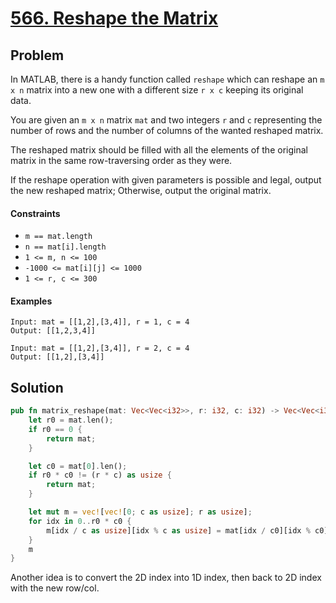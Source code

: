 # [566. Reshape the Matrix](https://leetcode.com/problems/reshape-the-matrix/)

## Problem

In MATLAB, there is a handy function called `reshape` which can reshape
an `m x n`
matrix into a new one with a different size `r x c` keeping its original data.

You are given an `m x n` matrix `mat` and two integers `r` and `c` representing
the number of rows and the number of columns of the wanted reshaped matrix.

The reshaped matrix should be filled with all the elements of the original
matrix in the same row-traversing order as they were.

If the reshape operation with given parameters is possible and legal, output the
new reshaped matrix; Otherwise, output the original matrix.

#### Constraints

* `m == mat.length`
* `n == mat[i].length`
* `1 <= m, n <= 100`
* `-1000 <= mat[i][j] <= 1000`
* `1 <= r, c <= 300`

#### Examples

```text
Input: mat = [[1,2],[3,4]], r = 1, c = 4
Output: [[1,2,3,4]]
```

```text
Input: mat = [[1,2],[3,4]], r = 2, c = 4
Output: [[1,2],[3,4]]
```

## Solution

```rust
pub fn matrix_reshape(mat: Vec<Vec<i32>>, r: i32, c: i32) -> Vec<Vec<i32>> {
    let r0 = mat.len();
    if r0 == 0 {
        return mat;
    }

    let c0 = mat[0].len();
    if r0 * c0 != (r * c) as usize {
        return mat;
    }

    let mut m = vec![vec![0; c as usize]; r as usize];
    for idx in 0..r0 * c0 {
        m[idx / c as usize][idx % c as usize] = mat[idx / c0][idx % c0];
    }
    m
}
```

Another idea is to convert the 2D index into 1D index, then back to 2D index
with the new row/col.